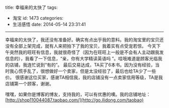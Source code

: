 title: 幸福来的太快了
tags:
  - 淘宝
id: 1473
categories:
  - 生活感悟
date: 2014-05-14 23:31:41
---

幸福来的太快了，我还没有准备好。确实有点出乎我的意料。我的淘宝里的宝贝还没有全部上架完成，就有人来把拍下了我的宝贝，我着实有点受宠若惊。
今天下午突然我的旺旺有信息，我就很奇怪了（因为在旺旺上一般是不会有人主动跟我发信息的），我看了一下信息，“亲，你有大学精读英语吗 ”。哇哦难道是顾客光临我的店铺，我连忙说到“有的”。
最后交易达成，TA买了6本书。因为没有经验，当时我心慌手乱了，很想做好一个卖家，但是太没经验了，最后也给TA少了一些价。
很感谢这位买家，感谢TA相信我，我的店铺没有一点卖家信用等级，TA是我店铺第一个顾客，谢谢。

嘿嘿，如果你是博客的博友，支持我的，可以有优惠的噢。我的店铺地址：[http://shop110044087.taobao.com/](http://go.ilidong.com/taobao)